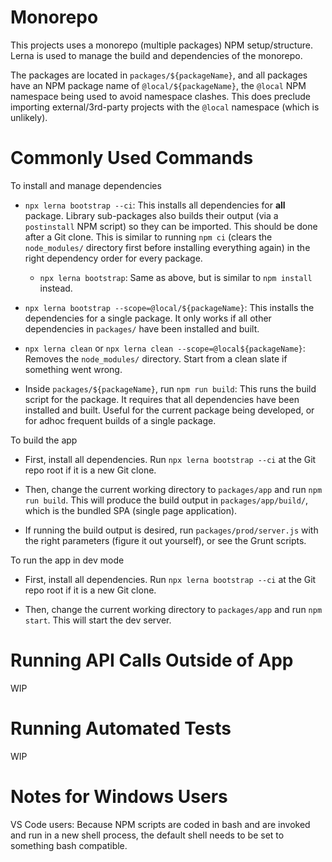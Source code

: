 # Monorepo

This projects uses a monorepo (multiple packages) NPM setup/structure. Lerna is used to manage the build and dependencies of the monorepo.

The packages are located in `packages/${packageName}`, and all packages have an NPM package name of `@local/${packageName}`, the `@local` NPM namespace being used to avoid namespace clashes. This does preclude importing external/3rd-party projects with the `@local` namespace (which is unlikely).



# Commonly Used Commands

To install and manage dependencies

- `npx lerna bootstrap --ci`: This installs all dependencies for **all** package. Library sub-packages also builds their output (via a `postinstall` NPM script) so they can be imported. This should be done after a Git clone. This is similar to running `npm ci` (clears the `node_modules/` directory first before installing everything again) in the right dependency order for every package.

    - `npx lerna bootstrap`: Same as above, but is similar to `npm install` instead.

- `npx lerna bootstrap --scope=@local/${packageName}`: This installs the dependencies for a single package. It only works if all other dependencies in `packages/` have been installed and built.

- `npx lerna clean` or `npx lerna clean --scope=@local${packageName}`: Removes the `node_modules/` directory. Start from a clean slate if something went wrong.

- Inside `packages/${packageName}`, run `npm run build`: This runs the build script for the package. It requires that all dependencies have been installed and built. Useful for the current package being developed, or for adhoc frequent builds of a single package.

To build the app

- First, install all dependencies. Run `npx lerna bootstrap --ci` at the Git repo root if it is a new Git clone.

- Then, change the current working directory to `packages/app` and run `npm run build`. This will produce the build output in `packages/app/build/`, which is the bundled SPA (single page application).

- If running the build output is desired, run `packages/prod/server.js` with the right parameters (figure it out yourself), or see the Grunt scripts.

To run the app in dev mode

- First, install all dependencies. Run `npx lerna bootstrap --ci` at the Git repo root if it is a new Git clone.

- Then, change the current working directory to `packages/app` and run `npm start`. This will start the dev server.



# Running API Calls Outside of App

WIP



# Running Automated Tests

WIP



# Notes for Windows Users

VS Code users: Because NPM scripts are coded in bash and are invoked and run in a new shell process, the default shell needs to be set to something bash compatible.


